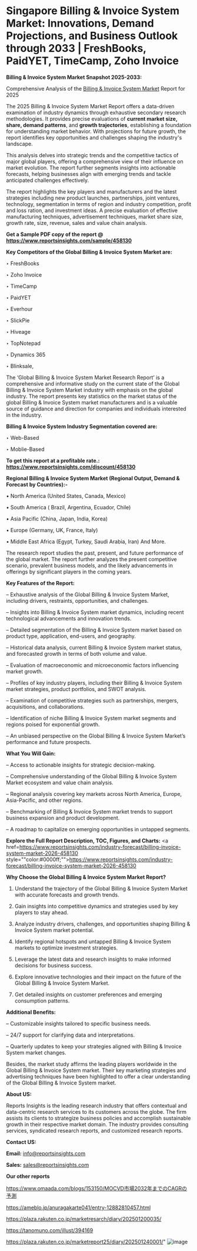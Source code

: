 # Singapore Billing & Invoice System Market: Innovations, Demand Projections, and Business Outlook through 2033 | FreshBooks, PaidYET, TimeCamp, Zoho Invoice

<strong>Billing & Invoice System Market Snapshot 2025-2033:</strong>

Comprehensive Analysis of the <a href=https://www.reportsinsights.com/sample/458130>Billing & Invoice System Market</a> Report for 2025

The 2025 Billing & Invoice System Market Report offers a data-driven examination of industry dynamics through exhaustive secondary research methodologies. It provides precise evaluations of <strong>current market size, share, demand patterns</strong>, and <strong>growth trajectories</strong>, establishing a foundation for understanding market behavior. With projections for future growth, the report identifies key opportunities and challenges shaping the industry's landscape.

This analysis delves into strategic trends and the competitive tactics of major global players, offering a comprehensive view of their influence on market evolution. The report further segments insights into actionable forecasts, helping businesses align with emerging trends and tackle anticipated challenges effectively.

The report highlights the key players and manufacturers and the latest strategies including new product launches, partnerships, joint ventures, technology, segmentation in terms of region and industry competition, profit and loss ration, and investment ideas. A precise evaluation of effective manufacturing techniques, advertisement techniques, market share size, growth rate, size, revenue, sales and value chain analysis.

<strong>Get a Sample PDF copy of the report @ <a href=https://www.reportsinsights.com/sample/458130 style=color:#0000ff;>https://www.reportsinsights.com/sample/458130</a></strong>

<strong>Key Competitors of the Global Billing & Invoice System Market are:</strong>

‣ FreshBooks

‣ Zoho Invoice

‣ TimeCamp

‣ PaidYET

‣ Everhour

‣ SlickPie

‣ Hiveage

‣ TopNotepad

‣ Dynamics 365

‣ Blinksale,

The ‘Global Billing & Invoice System Market Research Report’ is a comprehensive and informative study on the current state of the Global Billing & Invoice System Market industry with emphasis on the global industry. The report presents key statistics on the market status of the global Billing & Invoice System market manufacturers and is a valuable source of guidance and direction for companies and individuals interested in the industry.

<strong>Billing & Invoice System Industry Segmentation covered are:</strong>

‣ Web-Based

‣ Moblie-Based

<strong>To get this report at a profitable rate.: <a href=https://www.reportsinsights.com/discount/458130 style=color:#0000ff;>https://www.reportsinsights.com/discount/458130</a></strong>

<strong>Regional Billing & Invoice System Market (Regional Output, Demand &amp; Forecast by Countries):-</strong>

• North America (United States, Canada, Mexico)

• South America ( Brazil, Argentina, Ecuador, Chile)

• Asia Pacific (China, Japan, India, Korea)

• Europe (Germany, UK, France, Italy)

• Middle East Africa (Egypt, Turkey, Saudi Arabia, Iran) And More.

The research report studies the past, present, and future performance of the global market. The report further analyzes the present competitive scenario, prevalent business models, and the likely advancements in offerings by significant players in the coming years.

<strong>Key Features of the Report:</strong>

– Exhaustive analysis of the Global Billing & Invoice System Market, including drivers, restraints, opportunities, and challenges.

– Insights into Billing & Invoice System market dynamics, including recent technological advancements and innovation trends.

– Detailed segmentation of the Billing & Invoice System market based on product type, application, end-users, and geography.

– Historical data analysis, current Billing & Invoice System market status, and forecasted growth in terms of both volume and value.

– Evaluation of macroeconomic and microeconomic factors influencing market growth.

– Profiles of key industry players, including their Billing & Invoice System market strategies, product portfolios, and SWOT analysis.

– Examination of competitive strategies such as partnerships, mergers, acquisitions, and collaborations.

– Identification of niche Billing & Invoice System market segments and regions poised for exponential growth.

– An unbiased perspective on the Global Billing & Invoice System Market’s performance and future prospects.

<strong>What You Will Gain:</strong>

– Access to actionable insights for strategic decision-making.

– Comprehensive understanding of the Global Billing & Invoice System Market ecosystem and value chain analysis.

– Regional analysis covering key markets across North America, Europe, Asia-Pacific, and other regions.

– Benchmarking of Billing & Invoice System market trends to support business expansion and product development.

– A roadmap to capitalize on emerging opportunities in untapped segments.

<strong>Explore the Full Report Description, TOC, Figures, and Charts:</strong>
<a href=https://www.reportsinsights.com/industry-forecast/billing-invoice-system-market-2026-458130 style=""color:#0000ff;"">https://www.reportsinsights.com/industry-forecast/billing-invoice-system-market-2026-458130</a>

<strong>Why Choose the Global Billing & Invoice System Market Report?</strong>

1. Understand the trajectory of the Global Billing & Invoice System Market with accurate forecasts and growth trends.

2. Gain insights into competitive dynamics and strategies used by key players to stay ahead.

3. Analyze industry drivers, challenges, and opportunities shaping Billing & Invoice System market potential.

4. Identify regional hotspots and untapped Billing & Invoice System markets to optimize investment strategies.

5. Leverage the latest data and research insights to make informed decisions for business success.

6. Explore innovative technologies and their impact on the future of the Global Billing & Invoice System Market.

7. Get detailed insights on customer preferences and emerging consumption patterns.

<strong>Additional Benefits:</strong>

– Customizable insights tailored to specific business needs.

– 24/7 support for clarifying data and interpretations.

– Quarterly updates to keep your strategies aligned with Billing & Invoice System market changes.

Besides, the market study affirms the leading players worldwide in the Global Billing & Invoice System market. Their key marketing strategies and advertising techniques have been highlighted to offer a clear understanding of the Global Billing & Invoice System market.

<strong><strong>About US</strong>:</strong>

Reports Insights is the leading research industry that offers contextual and data-centric research services to its customers across the globe. The firm assists its clients to strategize business policies and accomplish sustainable growth in their respective market domain. The industry provides consulting services, syndicated research reports, and customized research reports.

<strong>Contact US:</strong>

<p class=><b>Email:</b> <a href=mailto:info@reportsinsights.com>info@reportsinsights.com</a></p>
<p class=><b>Sales:</b> <a href=mailto:sales@reportsinsights.com>sales@reportsinsights.com</a></p>

<strong>Our other reports</strong>

<a href=https://www.omaada.com/blogs/153150/MOCVD市場2032年までのCAGRの予測>https://www.omaada.com/blogs/153150/MOCVD市場2032年までのCAGRの予測</a>

<a href=https://ameblo.jp/anuragakarte041/entry-12882810457.html>https://ameblo.jp/anuragakarte041/entry-12882810457.html</a>

<a href=https://plaza.rakuten.co.jp/marketresarch/diary/202501200035/>https://plaza.rakuten.co.jp/marketresarch/diary/202501200035/</a>

<a href=https://tanomuno.com/illust/394169>https://tanomuno.com/illust/394169</a>

<a href=https://plaza.rakuten.co.jp/marketreport25/diary/202501240001/>https://plaza.rakuten.co.jp/marketreport25/diary/202501240001/</a>"
![image](https://github.com/user-attachments/assets/6bbc7f64-c6f2-4c2d-a348-85c58daf1c69)

